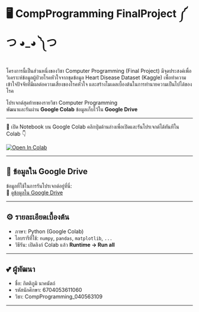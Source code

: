# 🖥️ CompProgramming FinalProject ༼ つ ◕_◕ ༽つ

โครงการนี้เป็นส่วนหนึ่งของวิชา Computer Programming (Final Project) มีจุดประสงค์เพื่อวิเคราะห์ข้อมูลผู้ป่วยโรคหัวใจจากชุดข้อมูล Heart Disease Dataset (Kaggle) เพื่อทำความเข้าใจปัจจัยที่มีผลต่อความเสี่ยงของโรคหัวใจ และสร้างโมเดลเบื้องต้นในการทำนายความเป็นไปได้ของโรค

โปรเจกต์สุดท้ายของรายวิชา Computer Programming  
พัฒนาและรันผ่าน **Google Colab** ข้อมูลเก็บไว้ใน **Google Drive**

---

🚀 เปิด Notebook บน Google Colab
คลิกปุ่มด้านล่างเพื่อเปิดและรันโปรเจกต์ได้ทันทีใน Colab 👇

[![Open In Colab](https://colab.research.google.com/assets/colab-badge.svg)](https://colab.research.google.com/drive/1cNlPGNgLu5Q2Jut1E4LfxQv0txggmXQw?usp=sharing)

---

## 📂 ข้อมูลใน Google Drive
ข้อมูลที่ใช้ในการรันโปรเจกต์อยู่ที่นี่:  
🔗 [ดูข้อมูลใน Google Drive](https://drive.google.com/drive/folders/1TAsF3nlzcxv7BsqvnBSUpugiEoWjV1Pz?usp=drive_link)

---

## ⚙️ รายละเอียดเบื้องต้น
- ภาษา: Python (Google Colab)
- ไลบรารีที่ใช้: `numpy`, `pandas`, `matplotlib`, `...`
- วิธีรัน: เปิดลิงก์ Colab แล้ว **Runtime → Run all**

---

## 💕 ผู้พัฒนา
- ชื่อ: กิตติภูมิ นาคนัตถ์
- รหัสนักศึกษา: 6704053611060
- วิชา: CompProgramming_040563109

---
